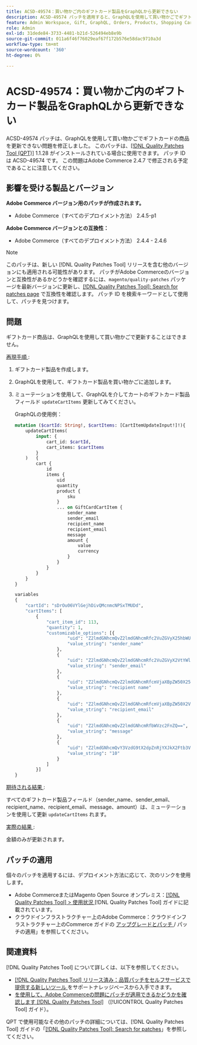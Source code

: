```yaml
---
title: ACSD-49574：買い物かご内のギフトカード製品をGraphQLから更新できない
description: ACSD-49574 パッチを適用すると、GraphQLを使用して買い物かごでギフトカードの商品を更新できないAdobe Commerceの問題を修正できます。
feature: Admin Workspace, Gift, GraphQL, Orders, Products, Shopping Cart
role: Admin
exl-id: 31dede84-3733-4481-b21d-526494eb8e9b
source-git-commit: 011a6f46f76029eaf67f172b576e58dac9710a3d
workflow-type: tm+mt
source-wordcount: '360'
ht-degree: 0%

---
```


# ACSD-49574：買い物かご内のギフトカード製品をGraphQLから更新できない

ACSD-49574 パッチは、GraphQLを使用して買い物かごでギフトカードの商品を更新できない問題を修正しました。 このパッチは、[[!DNL Quality Patches Tool (QPT)]](https://experienceleague.adobe.com/ja/docs/commerce-operations/tools/quality-patches-tool/quality-patches-tool-to-self-serve-quality-patches) 1.1.28 がインストールされている場合に使用できます。 パッチ ID は ACSD-49574 です。 この問題はAdobe Commerce 2.4.7 で修正される予定であることに注意してください。

## 影響を受ける製品とバージョン

**Adobe Commerce バージョン用のパッチが作成されます。**

* Adobe Commerce（すべてのデプロイメント方法） 2.4.5-p1

**Adobe Commerce バージョンとの互換性：**

* Adobe Commerce（すべてのデプロイメント方法） 2.4.4 - 2.4.6

>[!NOTE]
>
>このパッチは、新しい [!DNL Quality Patches Tool] リリースを含む他のバージョンにも適用される可能性があります。 パッチがAdobe Commerceのバージョンと互換性があるかどうかを確認するには、`magento/quality-patches` パッケージを最新バージョンに更新し、[[!DNL Quality Patches Tool]: Search for patches page](https://experienceleague.adobe.com/tools/commerce-quality-patches/index.html?lang=ja) で互換性を確認します。 パッチ ID を検索キーワードとして使用して、パッチを見つけます。

## 問題

ギフトカード商品は、GraphQLを使用して買い物かごで更新することはできません。

<u> 再現手順 </u>:

1. ギフトカード製品を作成します。
1. GraphQLを使用して、ギフトカード製品を買い物かごに追加します。
1. ミューテーションを使用して、GraphQLを介してカートのギフトカード製品フィールド `updateCartItems` 更新してみてください。

   GraphQLの使用例：

   ```GraphQL
   mutation ($cartId: String!, $cartItems: [CartItemUpdateInput!]!){
       updateCartItems(
           input: {
               cart_id: $cartId,
               cart_items: $cartItems
           }
       )   {
           cart {
               id
               items {
                   uid
                   quantity
                   product {
                       sku
                   }
                   ... on GiftCardCartItem {
                       sender_name
                       sender_email
                       recipient_name
                       recipient_email
                       message
                       amount {
                           value
                           currency
                       }
                   }
               }
           }
       }
   }
   
   variables
   {
       "cartId": "sDrOu06VYlGejhDivQMcnmcNPSxTMUDd",
       "cartItems": [
           {
               "cart_item_id": 113,
               "quantity": 1,
               "customizable_options": [{
                       "uid": "Z2lmdGNhcmQvZ2lmdGNhcmRfc2VuZGVyX25hbWU=",
                       "value_string": "sender_name"
                   },
                   {
                       "uid": "Z2lmdGNhcmQvZ2lmdGNhcmRfc2VuZGVyX2VtYWls",
                       "value_string": "sender_email"
                   },
                   {
                       "uid": "Z2lmdGNhcmQvZ2lmdGNhcmRfcmVjaXBpZW50X25hbWU=",
                       "value_string": "recipient name"
                   },
                   {
                       "uid": "Z2lmdGNhcmQvZ2lmdGNhcmRfcmVjaXBpZW50X2VtYWls",
                       "value_string": "recipient_email"
                   },
                   {
                       "uid": "Z2lmdGNhcmQvZ2lmdGNhcmRfbWVzc2FnZQ==",
                       "value_string": "message"
                   },
                   {
                       "uid": "Z2lmdGNhcmQvY3VzdG9tX2dpZnRjYXJkX2Ftb3VudA==",
                       "value_string": "10"
                   }
               ]
           }]
   }
   ```

<u> 期待される結果 </u>:

すべてのギフトカード製品フィールド（sender_name、sender_email、recipient_name、recipient_email、message、amount）は、ミューテーションを使用して更新 `updateCartItems` れます。

<u> 実際の結果 </u>:

金額のみが更新されます。

## パッチの適用

個々のパッチを適用するには、デプロイメント方法に応じて、次のリンクを使用します。

* Adobe CommerceまたはMagento Open Source オンプレミス：[[!DNL Quality Patches Tool] > 使用状況 ](/help/tools/quality-patches-tool/usage.md) [!DNL Quality Patches Tool] ガイドに記載されています。
* クラウドインフラストラクチャー上のAdobe Commerce：クラウドインフラストラクチャー上のCommerce ガイドの [ アップグレードとパッチ ](https://experienceleague.adobe.com/docs/commerce-cloud-service/user-guide/develop/upgrade/apply-patches.html?lang=ja)/ パッチの適用」を参照してください。

## 関連資料

[!DNL Quality Patches Tool] について詳しくは、以下を参照してください。

* [[!DNL Quality Patches Tool]  リリース済み：品質パッチをセルフサービスで提供する新しいツール ](https://experienceleague.adobe.com/ja/docs/commerce-operations/tools/quality-patches-tool/quality-patches-tool-to-self-serve-quality-patches) をサポートナレッジベースから入手できます。
* [ を使用して、Adobe Commerceの問題にパッチが適用できるかどうかを確認します  [!DNL Quality Patches Tool]](/help/tools/quality-patches-tool/patches-available-in-qpt/check-patch-for-magento-issue-with-magento-quality-patches.md) （[!UICONTROL Quality Patches Tool] ガイド）。


QPT で使用可能なその他のパッチの詳細については、[!DNL Quality Patches Tool] ガイドの「[[!DNL Quality Patches Tool]: Search for patches](https://experienceleague.adobe.com/tools/commerce-quality-patches/index.html?lang=ja)」を参照してください。
